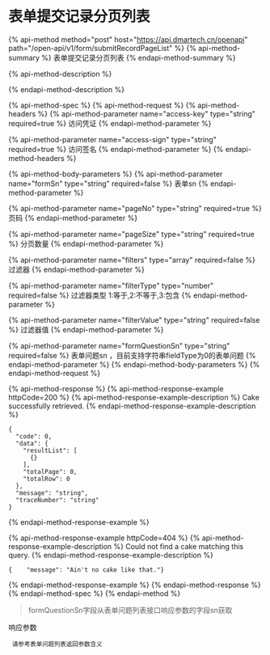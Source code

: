 # 表单提交记录分页列表

{% api-method method="post" host="https://api.dmartech.cn/openapi" path="/open-api/v1/form/submitRecordPageList" %}
{% api-method-summary %}
 表单提交记录分页列表
{% endapi-method-summary %}

{% api-method-description %}
 
{% endapi-method-description %}

{% api-method-spec %}
{% api-method-request %}
{% api-method-headers %}
{% api-method-parameter name="access-key" type="string" required=true %}
 访问凭证
{% endapi-method-parameter %}

{% api-method-parameter name="access-sign" type="string" required=true %}
 访问签名
{% endapi-method-parameter %}
{% endapi-method-headers %}

{% api-method-body-parameters %}
{% api-method-parameter name="formSn" type="string" required=false %}
 表单sn
{% endapi-method-parameter %}

{% api-method-parameter name="pageNo" type="string" required=true %}
 页码
{% endapi-method-parameter %}

{% api-method-parameter name="pageSize" type="string" required=true %}
 分页数量
{% endapi-method-parameter %}

{% api-method-parameter name="filters" type="array" required=false %}
 过滤器
{% endapi-method-parameter %}

{% api-method-parameter name="filterType" type="number" required=false %}
 过滤器类型 1:等于,2:不等于,3:包含
{% endapi-method-parameter %}

{% api-method-parameter name="filterValue" type="string" required=false %}
 过滤器值
{% endapi-method-parameter %}

{% api-method-parameter name="formQuestionSn" type="string" required=false %}
 表单问题sn ，目前支持字符串fieldType为0的表单问题
{% endapi-method-parameter %}
{% endapi-method-body-parameters %}
{% endapi-method-request %}

{% api-method-response %}
{% api-method-response-example httpCode=200 %}
{% api-method-response-example-description %}
Cake successfully retrieved.
{% endapi-method-response-example-description %}

```
{
  "code": 0,
  "data": {
    "resultList": [
      {}
    ],
    "totalPage": 0,
    "totalRow": 0
  },
  "message": "string",
  "traceNumber": "string"
}
```
{% endapi-method-response-example %}

{% api-method-response-example httpCode=404 %}
{% api-method-response-example-description %}
Could not find a cake matching this query.
{% endapi-method-response-example-description %}

```
{    "message": "Ain't no cake like that."}
```
{% endapi-method-response-example %}
{% endapi-method-response %}
{% endapi-method-spec %}
{% endapi-method %}

> formQuestionSn字段从表单问题列表接口响应参数的字段sn获取

响应参数

     请参考表单问题列表返回参数含义

